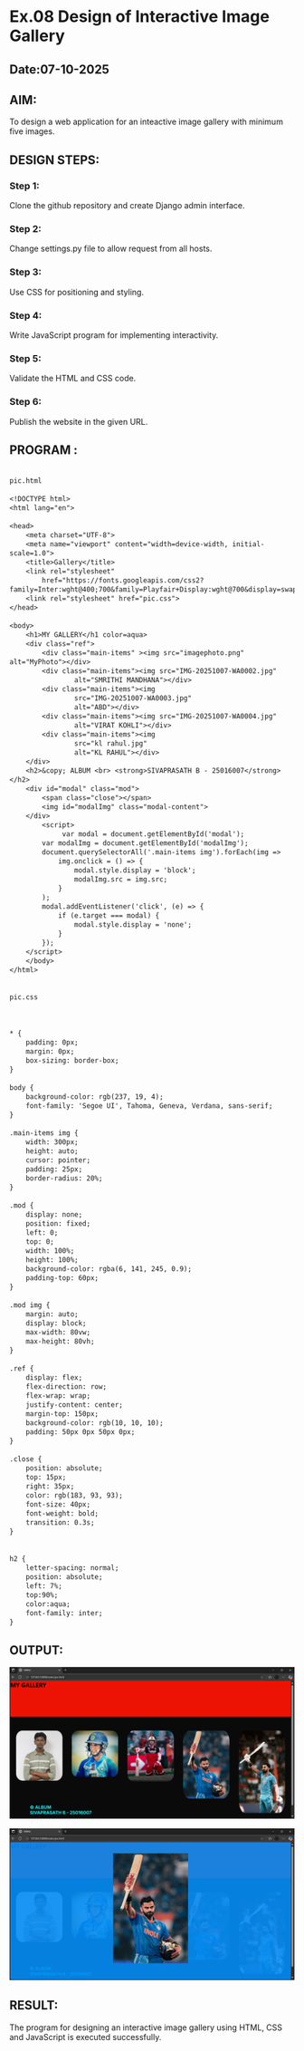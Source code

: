 # Ex.08 Design of Interactive Image Gallery
## Date:07-10-2025

## AIM:
To design a web application for an inteactive image gallery with minimum five images.

## DESIGN STEPS:

### Step 1:
Clone the github repository and create Django admin interface.

### Step 2:
Change settings.py file to allow request from all hosts.

### Step 3:
Use CSS for positioning and styling.

### Step 4:
Write JavaScript program for implementing interactivity.

### Step 5:
Validate the HTML and CSS code.

### Step 6:
Publish the website in the given URL.

## PROGRAM :
```

pic.html

<!DOCTYPE html>
<html lang="en">

<head>
    <meta charset="UTF-8">
    <meta name="viewport" content="width=device-width, initial-scale=1.0">
    <title>Gallery</title>
    <link rel="stylesheet"
        href="https://fonts.googleapis.com/css2?family=Inter:wght@400;700&family=Playfair+Display:wght@700&display=swap">
    <link rel="stylesheet" href="pic.css">
</head>

<body>
    <h1>MY GALLERY</h1 color=aqua>
    <div class="ref">
        <div class="main-items" ><img src="imagephoto.png" alt="MyPhoto"></div>
        <div class="main-items"><img src="IMG-20251007-WA0002.jpg"
                alt="SMRITHI MANDHANA"></div>
        <div class="main-items"><img
                src="IMG-20251007-WA0003.jpg"
                alt="ABD"></div>
        <div class="main-items"><img src="IMG-20251007-WA0004.jpg"
                alt="VIRAT KOHLI"></div>
        <div class="main-items"><img
                src="kl rahul.jpg"
                alt="KL RAHUL"></div>
    </div>
    <h2>&copy; ALBUM <br> <strong>SIVAPRASATH B - 25016007</strong></h2>
    <div id="modal" class="mod">
        <span class="close"></span>
        <img id="modalImg" class="modal-content">
    </div>
        <script>
             var modal = document.getElementById('modal');
        var modalImg = document.getElementById('modalImg');
        document.querySelectorAll('.main-items img').forEach(img =>
            img.onclick = () => {
                modal.style.display = 'block';
                modalImg.src = img.src;
            }
        );
        modal.addEventListener('click', (e) => {
            if (e.target === modal) {
                modal.style.display = 'none';
            }
        });
    </script>
    </body>
</html>


pic.css



* {
    padding: 0px;
    margin: 0px;
    box-sizing: border-box;
}

body {
    background-color: rgb(237, 19, 4);
    font-family: 'Segoe UI', Tahoma, Geneva, Verdana, sans-serif;
}

.main-items img {
    width: 300px;
    height: auto;
    cursor: pointer;
    padding: 25px;
    border-radius: 20%;
}

.mod {
    display: none;
    position: fixed;
    left: 0;
    top: 0;
    width: 100%;
    height: 100%;
    background-color: rgba(6, 141, 245, 0.9);
    padding-top: 60px;
}

.mod img {
    margin: auto;
    display: block;
    max-width: 80vw;
    max-height: 80vh;
}

.ref {
    display: flex;
    flex-direction: row;
    flex-wrap: wrap;
    justify-content: center;
    margin-top: 150px;
    background-color: rgb(10, 10, 10);
    padding: 50px 0px 50px 0px;
}

.close {
    position: absolute;
    top: 15px;
    right: 35px;
    color: rgb(183, 93, 93);
    font-size: 40px;
    font-weight: bold;
    transition: 0.3s;
}


h2 {
    letter-spacing: normal;
    position: absolute;
    left: 7%;
    top:90%;
    color:aqua;
    font-family: inter;
}

```

## OUTPUT:

![alt text](<Screenshot 2025-10-07 210405.png>)

![alt text](<Screenshot 2025-10-07 210432.png>)

## RESULT:
The program for designing an interactive image gallery using HTML, CSS and JavaScript is executed successfully.
